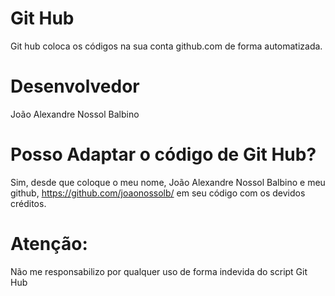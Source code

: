 # Git Hub
Git hub coloca os códigos na sua conta github.com de forma automatizada.

# Desenvolvedor
João Alexandre Nossol Balbino

# Posso Adaptar o código de Git Hub?
Sim, desde que coloque o meu nome, João Alexandre Nossol Balbino e meu github, https://github.com/joaonossolb/ em seu código com os devidos créditos.

# Atenção:
Não me responsabilizo por qualquer uso de forma indevida do script Git Hub
